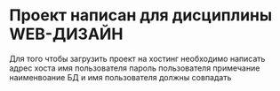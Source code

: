 # Проект написан для дисциплины WEB-ДИЗАЙН

Для того чтобы загрузить проект на хостинг необходимо написать адрес хоста имя пользователя пароль пользователя примечание наименвоание БД и имя пользователя должны совпадать

<?php 

$host = 'АДРЕС ХОСТА'; 
$user_db = 'ИМЯ ПОЛЬЗОВАТЕЛЯ И НАИМЕНОВАНИЕ БД';
$passworr = 'ПАРОЛЬ ПОЛЬЗОВАТЕЛЯ';

$link = mysqli_connect($host, $user_db, $passworr, $user_db);

if( mysqli_connect_errno() ){
	echo 'Ошибка подключения к БД (' . mysqli_connect_errno() . '): ' . mysqli_connect_error();
	exit();
}

Структура БД представлена в отчете
